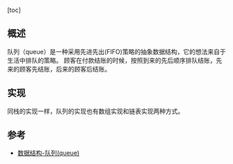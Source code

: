 [toc]

## 概述
队列（queue）是一种采用先进先出(FIFO)策略的抽象数据结构，它的想法来自于生活中排队的策略。
顾客在付款结账的时候，按照到来的先后顺序排队结账，先来的顾客先结账，后来的顾客后结账。

## 实现
同栈的实现一样，队列的实现也有数组实现和链表实现两种方式。

## 参考
- [数据结构-队列(queue)](https://blog.csdn.net/juanqinyang/article/details/51354293)